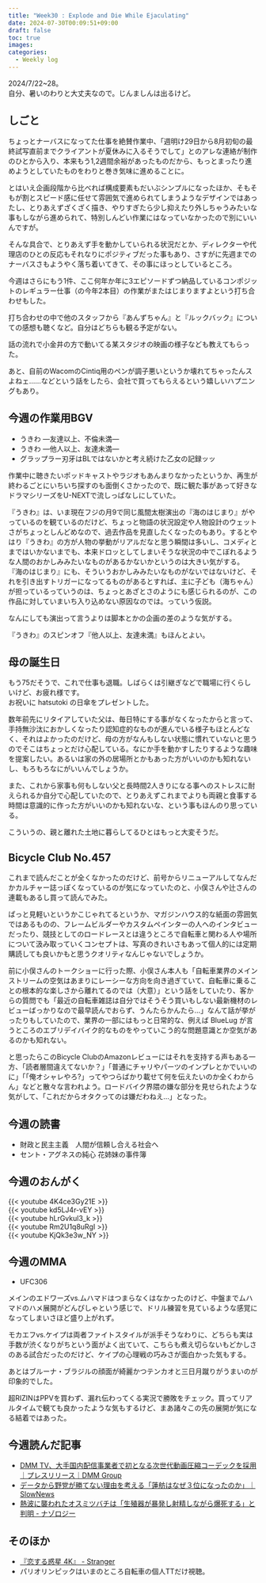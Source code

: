 ```yaml
---
title: "Week30 : Explode and Die While Ejaculating"
date: 2024-07-30T00:09:51+09:00
draft: false
toc: true
images:
categories:
  - Weekly log
---
```

2024/7/22~28。  
自分、暑いのわりと大丈夫なので。じんましんは出るけど。

<!--more-->

## しごと

ちょっとナーバスになってた仕事を絶賛作業中、「週明け29日から8月初旬の最終試写直前までクライアントが夏休みに入るそうでして」とのアレな連絡が制作のひとから入り、本来もう1,2週間余裕があったものだから、もっとまったり進めようとしていたものをわりと巻き気味に進めることに。

とはいえ企画段階から比べれば構成要素もだいぶシンプルになったほか、そもそもが割とスピード感に任せて雰囲気で進められてしまうようなデザインではあったし、とりあえずざくざく描き、やりすぎたら少し抑えたり外しちゃうみたいな事もしながら進められて、特別しんどい作業にはなっていなかったので別にいいんですが。

そんな具合で、とりあえず手を動かしていられる状況だとか、ディレクターや代理店のひとの反応もそれなりにポジティブだった事もあり、さすがに先週までのナーバスさもようやく落ち着いてきて、その事にほっとしているところ。

今週はさらにもう1件、ここ何年か年に3エピソードずつ納品しているコンポジットのレギュラー仕事（の今年2本目）の作業がまたはじまりますよという打ち合わせもした。

打ち合わせの中で他のスタッフから『あんずちゃん』と『ルックバック』についての感想も聴くなど。自分はどちらも観る予定がない。

話の流れで小金井の方で動いてる某スタジオの映画の様子なども教えてもらった。

あと、自前のWacomのCintiq用のペンが調子悪いというか壊れてちゃったんスよねェ……などという話をしたら、会社で買ってもらえるという嬉しいハプニングもあり。

## 今週の作業用BGV

- うきわ ―友達以上、不倫未満―
- うきわ ―他人以上、友達未満―
- グラップラー刃牙はBLではないかと考え続けた乙女の記録ッッ

作業中に聴きたいポッドキャストやラジオもあんまりなかったというか、再生が終わるごとにいちいち探すのも面倒くさかったので、既に観た事があって好きなドラマシリーズをU-NEXTで流しっぱなしにしていた。

『うきわ』は、いま現在フジの月9で同じ風間太樹演出の『海のはじまり』がやっているのを観ているのだけど、ちょっと物語の状況設定や人物設計のウェットさがちょっとしんどめなので、過去作品を見直したくなったのもあり。するとやはり『うきわ』の方が人物の挙動がリアルだなと思う瞬間は多いし、コメディとまではいかないまでも、本来ドロッとしてしまいそうな状況の中でこぼれるような人間のおかしみみたいなものがあるかないかというのは大きい気がする。
『海のはじまり』にも、そういうおかしみみたいなものがないではないけど、それを引き出すトリガーになってるものがあるとすれば、主に子ども（海ちゃん）が担っているっていうのは、ちょっとあざとさのようにも感じられるのが、この作品に対していまいち入り込めない原因なのでは。っていう仮説。

なんにしても演出って言うよりは脚本とかの企画の差のような気がする。

『うきわ』のスピンオフ『他人以上、友達未満』もほんとよい。

## 母の誕生日

もう75だそうで、これで仕事も退職。しばらくは引継ぎなどで職場に行くらしいけど、お疲れ様です。  
お祝いに hatsutoki の日傘をプレゼントした。

数年前先にリタイアしていた父は、毎日特にする事がなくなったからと言って、手持無沙汰におかしくなったり認知症的なものが進んでいる様子もほとんどなく、それはよかったのだけど、母の方がなんもしない状態に慣れていないと思うのでそこはちょっとだけ心配している。なにか手を動かすしたりするような趣味を提案したい。あるいは家の外の居場所とかもあった方がいいのかも知れないし、もろもろなにがいいんでしょうか。

また、これから家事も何もしない父と長時間2人きりになる事へのストレスに耐えられるか自分で心配していたので、とりあえずこれまでよりも両親と食事する時間は意識的に作った方がいいのかも知れないな、という事もほんのり思っている。

こういうの、親と離れた土地に暮らしてるひとはもっと大変そうだ。

## Bicycle Club No.457

これまで読んだことが全くなかったのだけど、前号からリニューアルしてなんだかカルチャー誌っぽくなっているのが気になっていたのと、小俣さんや辻さんの連載もあるし買って読んでみた。

ぱっと見軽いというかこじゃれてるというか、マガジンハウス的な紙面の雰囲気ではあるものの、フレームビルダーやカスタムペインターの人へのインタビューだったり、競技としてのロードレースとは違うところで自転車と関わる人や場所について汲み取っていくコンセプトは、写真のきれいさもあって個人的には定期購読しても良いかもと思うクオリティなんじゃないでしょうか。

前に小俣さんのトークショーに行った際、小俣さん本人も「自転車業界のメインストリームの空気はあまりにレーシーな方向を向き過ぎていて、自転車に乗ることの根本的な楽しさから離れてるのでは（大意）」という話をしていたり、客からの質問でも「最近の自転車雑誌は自分ではそうそう買いもしない最新機材のレビューばっかりなので最早読んでおらず、うんたらかんたら…」なんて話が挙がったりもしていたので、業界の一部にはもっと日常的な、例えば BlueLug が言うところのエブリデイバイク的なものをやっていこう的な問題意識とか空気があるのかも知れない。

と思ったらこのBicycle ClubのAmazonレビューにはそれを支持する声もある一方、「読者層間違えてないか？」「普通にチャリやパーツのインプレとかでいいのに」「「俺オシャレやろ?」ってやつらばかり載せて何を伝えたいのか全くわからん」などと散々な言われよう。ロードバイク界隈の嫌な部分を見せられたような気がして、「これだからオタクってのは嫌だわねえ…」となった。

## 今週の読書

- 財政と民主主義　人間が信頼し合える社会へ
- セント・アグネスの純心 花姉妹の事件簿

## 今週のおんがく

{{< youtube 4K4ce3Gy21E >}}  
{{< youtube kd5LJ4r-vEY >}}  
{{< youtube hLrGvkul3_k >}}  
{{< youtube Rm2U1q8uRgI >}}  
{{< youtube KjQk3e3w_NY >}}

## 今週のMMA

- UFC306

メインのエドワーズvs.ムハマドはつまらなくはなかったのけど、中盤までムハマドのハメ展開がどんぴしゃという感じで、ドリル練習を見ているような感覚になってしまいさほど盛り上がれず。

モカエフvs.ケイプは両者ファイトスタイルが派手そうなわりに、どちらも実は手数が渋くなりがちという面がよく出ていて、こちらも煮え切らないもどかしさのある試合だったのだけど、ケイプの心理戦の巧みさが面白かった気もする。

あとはブルーナ・ブラジルの顔面が綺麗かつテンカオと三日月蹴りがうまいのが印象的でした。

超RIZINはPPVを買わず、漏れ伝わってくる実況で勝敗をチェック。買ってリアルタイムで観ても良かったような気もするけど、まあ諸々この先の展開が気になる結着ではあった。

## 今週読んだ記事

- [DMM TV、大手国内配信事業者で初となる次世代動画圧縮コーデックを採用｜プレスリリース｜DMM Group](https://dmm-corp.com/press/service/3889/)
- [データから野党が勝てない理由を考える「蓮舫はなぜ３位になったのか」｜SlowNews](https://slownews.com/n/ne2f6323a253c)
- [熱波に襲われたオスミツバチは「生殖器が暴発し射精しながら爆死する」と判明 - ナゾロジー](https://nazology.net/archives/105356)

## そのほか

- [『恋する惑星 4K』 - Stranger](https://stranger.jp/movie/4432/)
- パリオリンピックはいまのところ自転車の個人TTだけ視聴。